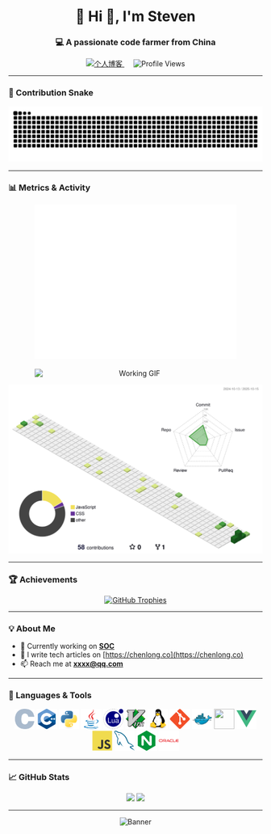 <h1 align="center">🙋 Hi 👋, I'm Steven</h1>
<h3 align="center">💻 A passionate code farmer from China</h3>

<p align="center">
  <a href="https://chenlong.co/">
    <img src="https://img.shields.io/badge/website-个人博客-blue" alt="个人博客">
  </a>
  &emsp;
  <img src="https://komarev.com/ghpvc/?username=stevenatom&label=Profile%20views&color=0e75b6&style=flat" alt="Profile Views" />
</p>

---

### 🐍 Contribution Snake
<p align="center">
  <picture>
    <source media="(prefers-color-scheme: dark)" srcset="https://github.com/stevenatom/stevenatom/blob/output/github-snake-dark.svg" />
    <source media="(prefers-color-scheme: light)" srcset="https://github.com/stevenatom/stevenatom/blob/output/github-snake.svg" />
    <img alt="github-snake" src="github-snake.svg" />
  </picture>
</p>

---

### 📊 Metrics & Activity
<p align="center" style="display: flex; justify-content: center; align-items: center; gap: 20px; flex-wrap: wrap;">
  <img src="/github-metrics.svg" alt="Metrics" width="400">
  <img src="https://origin.picgo.net/2025/10/14/workinga7d33e5e8bc7ff5a.gif" alt="Working GIF" width="400">
</p>

<p align="center">
  <img src="./profile-3d-contrib/profile-green-animate.svg" alt="3D Contribution Graph" />
</p>

---

### 🏆 Achievements
<p align="center">
  <a href="https://github.com/ryo-ma/github-profile-trophy">
    <img src="https://github-profile-trophy.vercel.app/?username=stevenatom" alt="GitHub Trophies" />
  </a>
</p>

---

### 💡 About Me

- 🔭 Currently working on **[SOC](https://github.com/stevenatom)**
- 📝 I write tech articles on [https://chenlong.co](https://chenlong.co)
- 📫 Reach me at **xxxx@qq.com**

---

### 🧰 Languages & Tools

<p align="center">
  <a href="https://github.com/topics/c"><img src="https://raw.githubusercontent.com/devicons/devicon/master/icons/c/c-original.svg" width="40" height="40"/></a>
  <a href="https://github.com/topics/cpp"><img src="https://raw.githubusercontent.com/devicons/devicon/master/icons/cplusplus/cplusplus-original.svg" width="40" height="40"/></a>
  <a href="https://www.python.org/"><img src="https://raw.githubusercontent.com/devicons/devicon/master/icons/python/python-original.svg" width="40" height="40"/></a>
  <a href="https://www.java.com"><img src="https://raw.githubusercontent.com/devicons/devicon/master/icons/java/java-original.svg" width="40" height="40"/></a>
  <a href="https://www.lua.org/"><img src="https://raw.githubusercontent.com/devicons/devicon/master/icons/lua/lua-original.svg" width="40" height="40"/></a>
  <a href="https://www.vim.org/"><img src="https://raw.githubusercontent.com/devicons/devicon/master/icons/vim/vim-original.svg" width="40" height="40"/></a>
  <a href="https://www.linux.org/"><img src="https://raw.githubusercontent.com/devicons/devicon/master/icons/linux/linux-original.svg" width="40" height="40"/></a>
  <a href="https://git-scm.com/"><img src="https://raw.githubusercontent.com/devicons/devicon/master/icons/git/git-original.svg" width="40" height="40"/></a>
  <a href="https://www.docker.com/"><img src="https://raw.githubusercontent.com/devicons/devicon/master/icons/docker/docker-original.svg" width="40" height="40"/></a>
  <a href="https://spring.io/"><img src="https://www.vectorlogo.zone/logos/springio/springio-icon.svg" width="40" height="40"/></a>
  <a href="https://vuejs.org/"><img src="https://raw.githubusercontent.com/devicons/devicon/master/icons/vuejs/vuejs-original.svg" width="40" height="40"/></a>
  <a href="https://developer.mozilla.org/en-US/docs/Web/JavaScript"><img src="https://raw.githubusercontent.com/devicons/devicon/master/icons/javascript/javascript-original.svg" width="40" height="40"/></a>
  <a href="https://www.mysql.com/"><img src="https://raw.githubusercontent.com/devicons/devicon/master/icons/mysql/mysql-original.svg" width="40" height="40"/></a>
  <a href="https://www.nginx.com"><img src="https://raw.githubusercontent.com/devicons/devicon/master/icons/nginx/nginx-original.svg" width="40" height="40"/></a>
  <a href="https://www.oracle.com/"><img src="https://raw.githubusercontent.com/devicons/devicon/master/icons/oracle/oracle-original.svg" width="40" height="40"/></a>
</p>

---

### 📈 GitHub Stats
<p align="center">
  <img height="160" src="https://github-readme-stats.vercel.app/api?username=stevenatom&show_icons=true&theme=default&locale=en" />
  <img height="160" src="https://github-readme-stats.vercel.app/api/top-langs?username=stevenatom&show_icons=true&locale=en&layout=compact" />
</p>

---

<p align="center">
  <img src="https://origin.picgo.net/2025/10/13/personal-homepage-banner53f1d2ddd1e78169.jpg" alt="Banner" />
</p>
